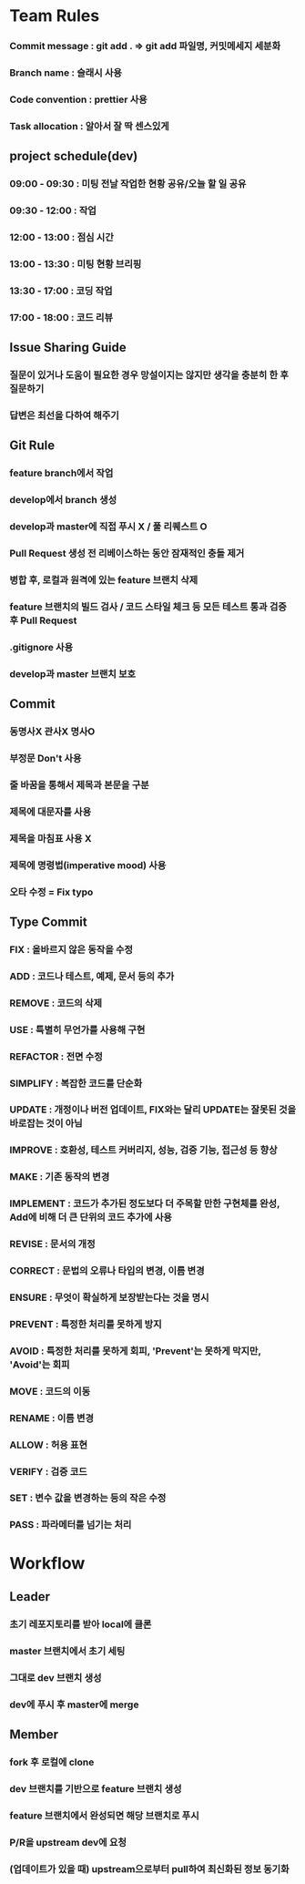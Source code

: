 # Team Rules
### Commit message : git add . => git add 파일명, 커밋메세지 세분화
### Branch name : 슬래시 사용
### Code convention : prettier 사용
### Task allocation : 알아서 잘 딱 센스있게

## project schedule(dev)
### 09:00 - 09:30 : 미팅 전날 작업한 현황 공유/오늘 할 일 공유 
### 09:30 - 12:00 : 작업
### 12:00 - 13:00 : 점심 시간
### 13:00 - 13:30 : 미팅 현황 브리핑
### 13:30 - 17:00 : 코딩 작업
### 17:00 - 18:00 : 코드 리뷰

## Issue Sharing Guide
### 질문이 있거나 도움이 필요한 경우 망설이지는 않지만 생각을 충분히 한 후 질문하기
### 답변은 최선을 다하여 해주기

## Git Rule
### feature branch에서 작업
### develop에서 branch 생성
### develop과 master에 직접 푸시 X / 풀 리퀘스트 O
### Pull Request 생성 전 리베이스하는 동안 잠재적인 충돌 제거
### 병합 후, 로컬과 원격에 있는 feature 브랜치 삭제
### feature 브랜치의 빌드 검사 / 코드 스타일 체크 등 모든 테스트 통과 검증 후 Pull Request
### .gitignore 사용
### develop과 master 브랜치 보호

## Commit
### 동명사X 관사X 명사O
### 부정문 Don't 사용
### 줄 바꿈을 통해서 제목과 본문을 구분
### 제목에 대문자를 사용
### 제목을 마침표 사용 X
### 제목에 명령법(imperative mood) 사용
### 오타 수정 = Fix typo

## Type Commit
### FIX : 올바르지 않은 동작을 수정
### ADD : 코드나 테스트, 예제, 문서 등의 추가
### REMOVE : 코드의 삭제
### USE : 특별히 무언가를 사용해 구현
### REFACTOR : 전면 수정
### SIMPLIFY : 복잡한 코드를 단순화
### UPDATE : 개정이나 버전 업데이트, FIX와는 달리 UPDATE는 잘못된 것을 바로잡는 것이 아님
### IMPROVE : 호환성, 테스트 커버리지, 성능, 검증 기능, 접근성 등 향상
### MAKE : 기존 동작의 변경
### IMPLEMENT : 코드가 추가된 정도보다 더 주목할 만한 구현체를 완성, Add에 비해 더 큰 단위의 코드 추가에 사용
### REVISE : 문서의 개정
### CORRECT : 문법의 오류나 타입의 변경, 이름 변경
### ENSURE : 무엇이 확실하게 보장받는다는 것을 명시
### PREVENT : 특정한 처리를 못하게 방지
### AVOID :  특정한 처리를 못하게 회피, 'Prevent'는 못하게 막지만, 'Avoid'는 회피
### MOVE : 코드의 이동
### RENAME : 이름 변경
### ALLOW : 허용 표현
### VERIFY : 검증 코드
### SET : 변수 값을 변경하는 등의 작은 수정  
### PASS : 파라메터를 넘기는 처리

# Workflow
## Leader
### 초기 레포지토리를 받아 local에 클론
### master 브랜치에서 초기 세팅
### 그대로 dev 브랜치 생성
### dev에 푸시 후 master에 merge

## Member
### fork 후 로컬에 clone
### dev 브랜치를 기반으로 feature 브랜치 생성
### feature 브랜치에서 완성되면 해당 브랜치로 푸시
### P/R을 upstream dev에 요청
### (업데이트가 있을 때) upstream으로부터 pull하여 최신화된 정보 동기화 